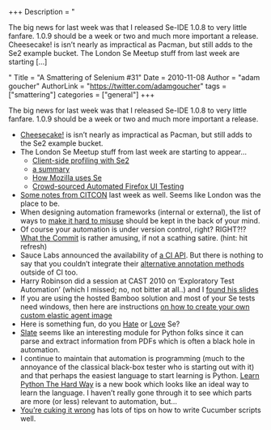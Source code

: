 +++
Description = "<p>The big news for last week was that I released Se-IDE 1.0.8 to very little fanfare. 1.0.9 should be a week or two and much more important a release. Cheesecake! is isn’t nearly as impractical as Pacman, but still adds to the Se2 example bucket. The London Se Meetup stuff from last week are starting […]</p>"
Title = "A Smattering of Selenium #31"
Date = 2010-11-08
Author = "adam goucher"
AuthorLink = "https://twitter.com/adamgoucher"
tags = ["smattering"]
categories = ["general"]
+++

<p>The big news for last week was that I released Se-IDE 1.0.8 to very little fanfare. 1.0.9 should be a week or two and much more important a release.<br />
</p>
<ul>
<li><a href="http://seleniumexamples.com/blog/examples/cheesecake/">Cheesecake!</a> is isn&#8217;t nearly as impractical as Pacman, but still adds to the Se2 example bucket.</li>
<li>The London Se Meetup stuff from last week are starting to appear&#8230;
<ul>
<li><a href="http://www.theautomatedtester.co.uk/blog/2010/london-selenium-user-group-3.htm">Client-side profiling with Se2</a></li>
<li><a href="http://blargon7.com/2010/11/mozilla-in-london-for-selenium-meetup-3/">a summary</a></li>
<li><a href="http://www.slideshare.net/stephendonner/selenium-londonmeetup-5671730">How Mozilla uses Se</a></li>
<li><a href="http://www.slideshare.net/hskupin/crowdsourced-automated-firefox-ui-testing">Crowd-sourced Automated Firefox UI Testing</a></li>
</ul>
</li>
<li><a href="http://www.dafydd.net/archive/2010/continuous-deployment/">Some notes from CITCON</a> last week as well. Seems like London was the place to be.</li>
<li>When designing automation frameworks (internal or external), the list of ways to <a href="http://ozlabs.org/~rusty/index.cgi/tech/2008-03-30.html">make it hard to misuse</a> should be kept in the back of your mind.</li>
<li>Of course your automation is under version control, right? RIGHT?!? <a href="http://whatthecommit.com/">What the Commit</a> is rather amusing, if not a scathing satire. (hint: hit refresh)</li>
<li>Sauce Labs announced the availability of <a href="http://saucelabs.com/blog/index.php/2010/11/doing-continuous-integration-testing-check-out-our-ci-api/">a CI API</a>. But there is nothing to say that you couldn&#8217;t integrate their <a href="http://saucelabs.com/products/docs/sauce-ondemand#alternative-annotation-methods">alternative annotation methods</a> outside of CI too.</li>
<li>Harry Robinson did a session at CAST 2010 on &#8216;Exploratory Test Automation&#8217; (which I missed; no, not bitter at all..) and I <a href="http://869789182725854870-a-harryrobinson-net-s-sites.googlegroups.com/a/harryrobinson.net/www/ExploratoryTestAutomation-CAST.pdf">found his slides</a></li>
<li>If you are using the hosted Bamboo solution and most of your Se tests need windows, then here are instructions <a href="http://confluence.atlassian.com/display/BAMBOO/Creating+a+Custom+Elastic+Image">on how to create your own custom elastic agent image</a></li>
<li>Here is something fun, do you <a href="http://amplicate.com/hate/selenium">Hate</a> or <a href="http://amplicate.com/love/selenium">Love</a> Se?</li>
<li><a href="http://pypi.python.org/pypi/slate">Slate</a> seems like an interesting module for Python folks since it can parse and extract information from PDFs which is often a black hole in automation.</li>
<li>I continue to maintain that automation is programming (much to the annoyance of the classical black-box tester who is starting out with it) and that perhaps the easiest language to start learning is Python. <a href="http://learnpythonthehardway.org/home">Learn Python The Hard Way</a> is a new book which looks like an ideal way to learn the language. I haven&#8217;t really gone through it to see which parts are more (or less) relevant to automation, but&#8230;</li>
<li><a href="http://elabs.se/blog/15-you-re-cuking-it-wrong">You&#8217;re cuking it wrong</a> has lots of tips on how to write Cucumber scripts well.</li>
</ul>

